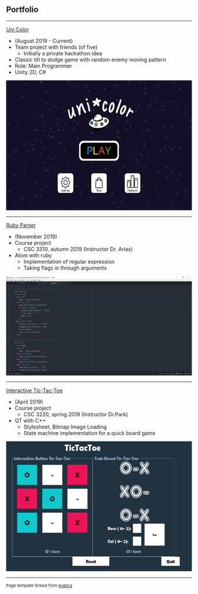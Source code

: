 ## Portfolio

---
[Uni Color](/uni_color_page.md)
- (August 2019 - Current)
- Team project with friends (of five)
  - Initially a private hackathon idea
- Classic tilt to dodge game with random enemy moving pattern
- Role: Main Programmer
- Unity 2D, C#
<img src="images/rsz_uni_color.jpg?raw=true"/>

---
[Ruby Parser](/ruby_parser_page.md)
- (November 2019)
- Course project
  - CSC 3310, autumn 2019 (Instructor Dr. Arias)
- Atom with ruby
  - Implementation of regular expression
  - Taking flags in through arguments
<img src="images/ruby_parser_4.png?raw=true"/>

---
[Interactive Tic-Tac-Toe](/tic_tac_toe_page.md)
- (April 2019)
- Course project
  - CSC 3220, spring 2019 (Instructor Dr.Park)
- QT with C++
  - Stylesheet, Bitmap Image Loading
  - State machine implementation for a quick board game
<img src="images/rsz_tic_tac_toe.png?raw=true"/>

---
<p style="font-size:11px">Page template forked from <a href="https://github.com/evanca/quick-portfolio">evanca</a></p>
<!-- Remove above link if you don't want to attibute -->
